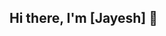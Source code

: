 ## Hi there, I'm [Jayesh] 👋

<!--
**cipher-the-decipher/cipher-the-decipher** is a ✨ _special_ ✨ repository because its `README.md` (this file) appears on your GitHub profile.


🔒 Cybersecurity Enthusiast | Lifelong Learner

Welcome to my GitHub profile! I'm a beginner in the cybersecurity field with a strong passion for learning and exploring new security concepts. I love diving into ethical hacking, network security, and digital forensics while constantly expanding my knowledge.

🌟 About Me:

🎓 Currently learning cybersecurity fundamentals, ethical hacking, and digital forensics

📚 Exploring penetration testing, CTF challenges, and secure coding

🛠️ Practicing hands-on skills in Kali Linux, Wireshark, Metasploit, and Python for security

🎨 Passionate about open-source security tools and contributing to the cybersecurity community

📈 Projects & Learning Journey:

Here are some things I’m working on:

✅ Cybersecurity Labs - Hands-on experiments and simulations

✅ Learning Notes - Sharing my study notes and resources

📝 How to Reach Me:

👨‍� https://www.linkedin.com/in/jayesh-dalvi-a114b079/

📧 Email: jayesh.jd01@gmail.com

🎯 Goals:

✅ Get certified in ISC2 CC/ CompTIA Security+ / CEH 

✅ Contribute to open-source security projects

✅ Network with fellow cybersecurity professionals

Thanks for stopping by! Let's connect and learn together. 🚀

